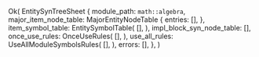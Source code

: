 Ok(
    EntitySynTreeSheet {
        module_path: `math::algebra`,
        major_item_node_table: MajorEntityNodeTable {
            entries: [],
        },
        item_symbol_table: EntitySymbolTable(
            [],
        ),
        impl_block_syn_node_table: [],
        once_use_rules: OnceUseRules(
            [],
        ),
        use_all_rules: UseAllModuleSymbolsRules(
            [],
        ),
        errors: [],
    },
)
